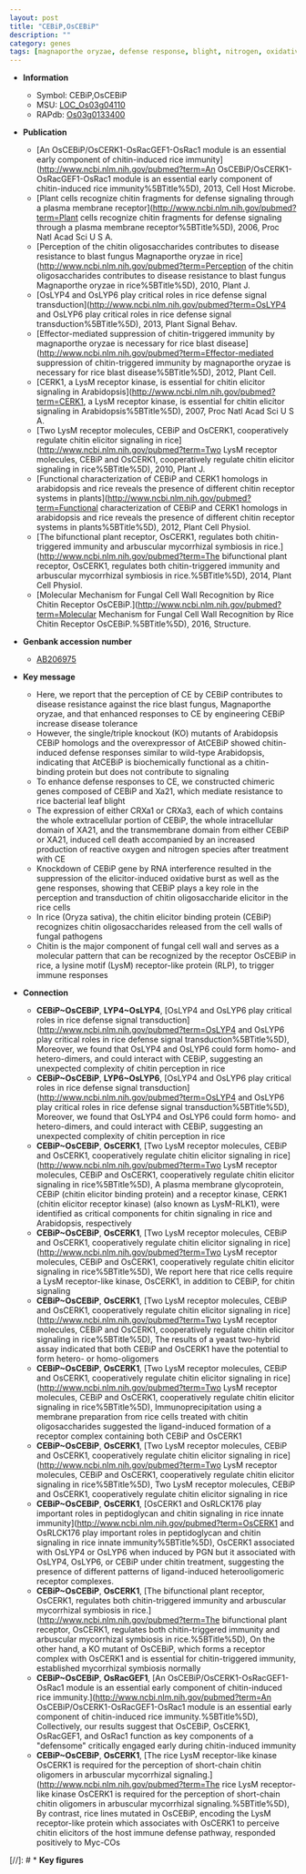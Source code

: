 ```yaml
---
layout: post
title: "CEBiP,OsCEBiP"
description: ""
category: genes
tags: [magnaporthe oryzae, defense response, blight, nitrogen, oxidative, disease resistance, leaf, disease, blast, defense, cell wall, cell death, immune response]
---
```


* **Information**  
    + Symbol: CEBiP,OsCEBiP  
    + MSU: [LOC_Os03g04110](http://rice.plantbiology.msu.edu/cgi-bin/ORF_infopage.cgi?orf=LOC_Os03g04110)  
    + RAPdb: [Os03g0133400](http://rapdb.dna.affrc.go.jp/viewer/gbrowse_details/irgsp1?name=Os03g0133400)  

* **Publication**  
    + [An OsCEBiP/OsCERK1-OsRacGEF1-OsRac1 module is an essential early component of chitin-induced rice immunity](http://www.ncbi.nlm.nih.gov/pubmed?term=An OsCEBiP/OsCERK1-OsRacGEF1-OsRac1 module is an essential early component of chitin-induced rice immunity%5BTitle%5D), 2013, Cell Host Microbe.
    + [Plant cells recognize chitin fragments for defense signaling through a plasma membrane receptor](http://www.ncbi.nlm.nih.gov/pubmed?term=Plant cells recognize chitin fragments for defense signaling through a plasma membrane receptor%5BTitle%5D), 2006, Proc Natl Acad Sci U S A.
    + [Perception of the chitin oligosaccharides contributes to disease resistance to blast fungus Magnaporthe oryzae in rice](http://www.ncbi.nlm.nih.gov/pubmed?term=Perception of the chitin oligosaccharides contributes to disease resistance to blast fungus Magnaporthe oryzae in rice%5BTitle%5D), 2010, Plant J.
    + [OsLYP4 and OsLYP6 play critical roles in rice defense signal transduction](http://www.ncbi.nlm.nih.gov/pubmed?term=OsLYP4 and OsLYP6 play critical roles in rice defense signal transduction%5BTitle%5D), 2013, Plant Signal Behav.
    + [Effector-mediated suppression of chitin-triggered immunity by magnaporthe oryzae is necessary for rice blast disease](http://www.ncbi.nlm.nih.gov/pubmed?term=Effector-mediated suppression of chitin-triggered immunity by magnaporthe oryzae is necessary for rice blast disease%5BTitle%5D), 2012, Plant Cell.
    + [CERK1, a LysM receptor kinase, is essential for chitin elicitor signaling in Arabidopsis](http://www.ncbi.nlm.nih.gov/pubmed?term=CERK1, a LysM receptor kinase, is essential for chitin elicitor signaling in Arabidopsis%5BTitle%5D), 2007, Proc Natl Acad Sci U S A.
    + [Two LysM receptor molecules, CEBiP and OsCERK1, cooperatively regulate chitin elicitor signaling in rice](http://www.ncbi.nlm.nih.gov/pubmed?term=Two LysM receptor molecules, CEBiP and OsCERK1, cooperatively regulate chitin elicitor signaling in rice%5BTitle%5D), 2010, Plant J.
    + [Functional characterization of CEBiP and CERK1 homologs in arabidopsis and rice reveals the presence of different chitin receptor systems in plants](http://www.ncbi.nlm.nih.gov/pubmed?term=Functional characterization of CEBiP and CERK1 homologs in arabidopsis and rice reveals the presence of different chitin receptor systems in plants%5BTitle%5D), 2012, Plant Cell Physiol.
    + [The bifunctional plant receptor, OsCERK1, regulates both chitin-triggered immunity and arbuscular mycorrhizal symbiosis in rice.](http://www.ncbi.nlm.nih.gov/pubmed?term=The bifunctional plant receptor, OsCERK1, regulates both chitin-triggered immunity and arbuscular mycorrhizal symbiosis in rice.%5BTitle%5D), 2014, Plant Cell Physiol.
    + [Molecular Mechanism for Fungal Cell Wall Recognition by Rice Chitin Receptor OsCEBiP.](http://www.ncbi.nlm.nih.gov/pubmed?term=Molecular Mechanism for Fungal Cell Wall Recognition by Rice Chitin Receptor OsCEBiP.%5BTitle%5D), 2016, Structure.

* **Genbank accession number**  
    + [AB206975](http://www.ncbi.nlm.nih.gov/nuccore/AB206975)

* **Key message**  
    + Here, we report that the perception of CE by CEBiP contributes to disease resistance against the rice blast fungus, Magnaporthe oryzae, and that enhanced responses to CE by engineering CEBiP increase disease tolerance
    + However, the single/triple knockout (KO) mutants of Arabidopsis CEBiP homologs and the overexpressor of AtCEBiP showed chitin-induced defense responses similar to wild-type Arabidopsis, indicating that AtCEBiP is biochemically functional as a chitin-binding protein but does not contribute to signaling
    + To enhance defense responses to CE, we constructed chimeric genes composed of CEBiP and Xa21, which mediate resistance to rice bacterial leaf blight
    + The expression of either CRXa1 or CRXa3, each of which contains the whole extracellular portion of CEBiP, the whole intracellular domain of XA21, and the transmembrane domain from either CEBiP or XA21, induced cell death accompanied by an increased production of reactive oxygen and nitrogen species after treatment with CE
    + Knockdown of CEBiP gene by RNA interference resulted in the suppression of the elicitor-induced oxidative burst as well as the gene responses, showing that CEBiP plays a key role in the perception and transduction of chitin oligosaccharide elicitor in the rice cells
    + In rice (Oryza sativa), the chitin elicitor binding protein (CEBiP) recognizes chitin oligosaccharides released from the cell walls of fungal pathogens
    + Chitin is the major component of fungal cell wall and serves as a molecular pattern that can be recognized by the receptor OsCEBiP in rice, a lysine motif (LysM) receptor-like protein (RLP), to trigger immune responses

* **Connection**  
    + __CEBiP~OsCEBiP__, __LYP4~OsLYP4__, [OsLYP4 and OsLYP6 play critical roles in rice defense signal transduction](http://www.ncbi.nlm.nih.gov/pubmed?term=OsLYP4 and OsLYP6 play critical roles in rice defense signal transduction%5BTitle%5D), Moreover, we found that OsLYP4 and OsLYP6 could form homo- and hetero-dimers, and could interact with CEBiP, suggesting an unexpected complexity of chitin perception in rice
    + __CEBiP~OsCEBiP__, __LYP6~OsLYP6__, [OsLYP4 and OsLYP6 play critical roles in rice defense signal transduction](http://www.ncbi.nlm.nih.gov/pubmed?term=OsLYP4 and OsLYP6 play critical roles in rice defense signal transduction%5BTitle%5D), Moreover, we found that OsLYP4 and OsLYP6 could form homo- and hetero-dimers, and could interact with CEBiP, suggesting an unexpected complexity of chitin perception in rice
    + __CEBiP~OsCEBiP__, __OsCERK1__, [Two LysM receptor molecules, CEBiP and OsCERK1, cooperatively regulate chitin elicitor signaling in rice](http://www.ncbi.nlm.nih.gov/pubmed?term=Two LysM receptor molecules, CEBiP and OsCERK1, cooperatively regulate chitin elicitor signaling in rice%5BTitle%5D), A plasma membrane glycoprotein, CEBiP (chitin elicitor binding protein) and a receptor kinase, CERK1 (chitin elicitor receptor kinase) (also known as LysM-RLK1), were identified as critical components for chitin signaling in rice and Arabidopsis, respectively
    + __CEBiP~OsCEBiP__, __OsCERK1__, [Two LysM receptor molecules, CEBiP and OsCERK1, cooperatively regulate chitin elicitor signaling in rice](http://www.ncbi.nlm.nih.gov/pubmed?term=Two LysM receptor molecules, CEBiP and OsCERK1, cooperatively regulate chitin elicitor signaling in rice%5BTitle%5D), We report here that rice cells require a LysM receptor-like kinase, OsCERK1, in addition to CEBiP, for chitin signaling
    + __CEBiP~OsCEBiP__, __OsCERK1__, [Two LysM receptor molecules, CEBiP and OsCERK1, cooperatively regulate chitin elicitor signaling in rice](http://www.ncbi.nlm.nih.gov/pubmed?term=Two LysM receptor molecules, CEBiP and OsCERK1, cooperatively regulate chitin elicitor signaling in rice%5BTitle%5D), The results of a yeast two-hybrid assay indicated that both CEBiP and OsCERK1 have the potential to form hetero- or homo-oligomers
    + __CEBiP~OsCEBiP__, __OsCERK1__, [Two LysM receptor molecules, CEBiP and OsCERK1, cooperatively regulate chitin elicitor signaling in rice](http://www.ncbi.nlm.nih.gov/pubmed?term=Two LysM receptor molecules, CEBiP and OsCERK1, cooperatively regulate chitin elicitor signaling in rice%5BTitle%5D), Immunoprecipitation using a membrane preparation from rice cells treated with chitin oligosaccharides suggested the ligand-induced formation of a receptor complex containing both CEBiP and OsCERK1
    + __CEBiP~OsCEBiP__, __OsCERK1__, [Two LysM receptor molecules, CEBiP and OsCERK1, cooperatively regulate chitin elicitor signaling in rice](http://www.ncbi.nlm.nih.gov/pubmed?term=Two LysM receptor molecules, CEBiP and OsCERK1, cooperatively regulate chitin elicitor signaling in rice%5BTitle%5D), Two LysM receptor molecules, CEBiP and OsCERK1, cooperatively regulate chitin elicitor signaling in rice
    + __CEBiP~OsCEBiP__, __OsCERK1__, [OsCERK1 and OsRLCK176 play important roles in peptidoglycan and chitin signaling in rice innate immunity](http://www.ncbi.nlm.nih.gov/pubmed?term=OsCERK1 and OsRLCK176 play important roles in peptidoglycan and chitin signaling in rice innate immunity%5BTitle%5D), OsCERK1 associated with OsLYP4 or OsLYP6 when induced by PGN but it associated with OsLYP4, OsLYP6, or CEBiP under chitin treatment, suggesting the presence of different patterns of ligand-induced heterooligomeric receptor complexes.
    + __CEBiP~OsCEBiP__, __OsCERK1__, [The bifunctional plant receptor, OsCERK1, regulates both chitin-triggered immunity and arbuscular mycorrhizal symbiosis in rice.](http://www.ncbi.nlm.nih.gov/pubmed?term=The bifunctional plant receptor, OsCERK1, regulates both chitin-triggered immunity and arbuscular mycorrhizal symbiosis in rice.%5BTitle%5D), On the other hand, a KO mutant of OsCEBiP, which forms a receptor complex with OsCERK1 and is essential for chitin-triggered immunity, established mycorrhizal symbiosis normally
    + __CEBiP~OsCEBiP__, __OsRacGEF1__, [An OsCEBiP/OsCERK1-OsRacGEF1-OsRac1 module is an essential early component of chitin-induced rice immunity.](http://www.ncbi.nlm.nih.gov/pubmed?term=An OsCEBiP/OsCERK1-OsRacGEF1-OsRac1 module is an essential early component of chitin-induced rice immunity.%5BTitle%5D), Collectively, our results suggest that OsCEBiP, OsCERK1, OsRacGEF1, and OsRac1 function as key components of a &quot;defensome&quot; critically engaged early during chitin-induced immunity
    + __CEBiP~OsCEBiP__, __OsCERK1__, [The rice LysM receptor-like kinase OsCERK1 is required for the perception of short-chain chitin oligomers in arbuscular mycorrhizal signaling.](http://www.ncbi.nlm.nih.gov/pubmed?term=The rice LysM receptor-like kinase OsCERK1 is required for the perception of short-chain chitin oligomers in arbuscular mycorrhizal signaling.%5BTitle%5D),  By contrast, rice lines mutated in OsCEBiP, encoding the LysM receptor-like protein which associates with OsCERK1 to perceive chitin elicitors of the host immune defense pathway, responded positively to Myc-COs

[//]: # * **Key figures**  


